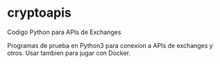 # cryptoapis
Codigo Python para APIs de Exchanges

Programas de prueba en Python3 para conexion a APIs de exchanges y otros.
Usar tambien para jugar con Docker.
